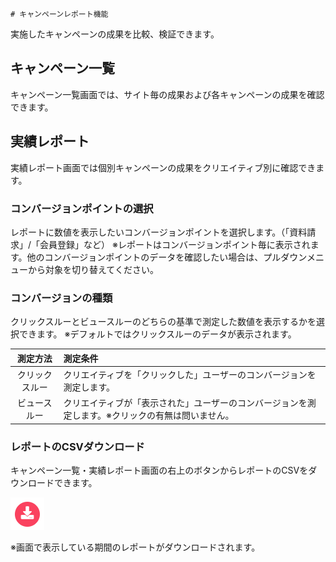 	# キャンペーンレポート機能

実施したキャンペーンの成果を比較、検証できます。

## キャンペーン一覧
キャンペーン一覧画面では、サイト毎の成果および各キャンペーンの成果を確認できます。
## 実績レポート
実績レポート画面では個別キャンペーンの成果をクリエイティブ別に確認できます。

### コンバージョンポイントの選択
レポートに数値を表示したいコンバージョンポイントを選択します。（「資料請求」/「会員登録」など）
※レポートはコンバージョンポイント毎に表示されます。他のコンバージョンポイントのデータを確認したい場合は、プルダウンメニューから対象を切り替えてください。

### コンバージョンの種類
クリックスルーとビュースルーのどちらの基準で測定した数値を表示するかを選択できます。
※デフォルトではクリックスルーのデータが表示されます。

|測定方法| 測定条件 |
|:------:|:------|
|クリックスルー| クリエイティブを「クリックした」ユーザーのコンバージョンを測定します。 |
|ビュースルー|  クリエイティブが「表示された」ユーザーのコンバージョンを測定します。※クリックの有無は問いません。|

### レポートのCSVダウンロード
キャンペーン一覧・実績レポート画面の右上のボタンからレポートのCSVをダウンロードできます。

![画像](/ja/images/csvdl-button.PNG)

※画面で表示している期間のレポートがダウンロードされます。